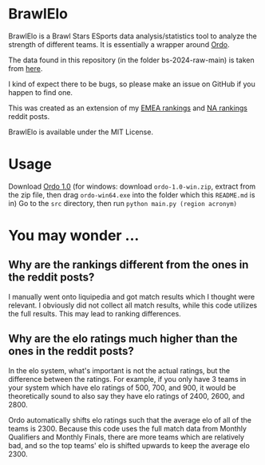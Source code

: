 # BrawlElo
BrawlElo is a Brawl Stars ESports data analysis/statistics tool to analyze the strength of different teams. It is essentially a wrapper around [Ordo](https://github.com/michiguel/Ordo).

The data found in this repository (in the folder bs-2024-raw-main) is taken from [here](https://github.com/idouab/bsc-2024-raw).

I kind of expect there to be bugs, so please make an issue on GitHub if you happen to find one.

This was created as an extension of my [EMEA rankings](https://www.reddit.com/r/BrawlStarsEsports/comments/1edort7/emea_elo_rankings/) and [NA rankings](https://www.reddit.com/r/BrawlStarsEsports/comments/1edrhqw/na_elo_rankings/) reddit posts.

BrawlElo is available under the MIT License.

# Usage
Download [Ordo 1.0](https://github.com/michiguel/Ordo/releases/tag/1.0) (for windows: download `ordo-1.0-win.zip`, extract from the zip file, then drag `ordo-win64.exe` into the folder which this `README.md` is in)
Go to the `src` directory, then run `python main.py (region acronym)`

# You may wonder ...

## Why are the rankings different from the ones in the reddit posts?
I manually went onto liquipedia and got match results which I thought were relevant. I obviously did not collect all match results, while this code utilizes the full results. This may lead to ranking differences.

## Why are the elo ratings much higher than the ones in the reddit posts?
In the elo system, what's important is not the actual ratings, but the difference between the ratings. For example, if you only have 3 teams in your system which have elo ratings of 500, 700, and 900, it would be theoretically sound to also say they have elo ratings of 2400, 2600, and 2800.

Ordo automatically shifts elo ratings such that the average elo of all of the teams is 2300. Because this code uses the full match data from Monthly Qualifiers and Monthly Finals, there are more teams which are relatively bad, and so the top teams' elo is shifted upwards to keep the average elo 2300.